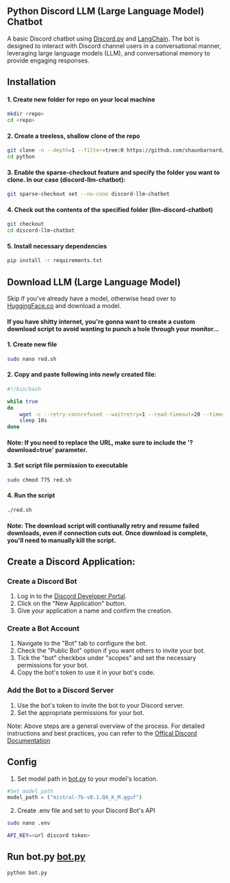 ## Python Discord LLM (Large Language Model) Chatbot

A basic Discord chatbot using [Discord.py](https://github.com/Rapptz/discord.py) and [LangChain](https://github.com/langchain-ai/langchain). The bot is designed to interact with Discord channel users in a conversational manner, leveraging large language models (LLM), and conversational memory to provide engaging responses.

## Installation

#### 1. Create new folder for repo on your local machine
```bash
mkdir <repo>
cd <repo>
```

#### 2. Create a treeless, shallow clone of the repo
```bash
git clone -n --depth=1 --filter=tree:0 https://github.com/shaunbarnard/python.git
cd python
```

#### 3. Enable the sparse-checkout feature and specify the folder you want to clone. In our case (discord-llm-chatbot):
```bash
git sparse-checkout set --no-cone discord-llm-chatbot
```

#### 4. Check out the contents of the specified folder (llm-discord-chatbot)
```bash
git checkout
cd discord-llm-chatbot
```

#### 5. Install necessary dependencies
```bash
pip install -r requirements.txt
```

## Download LLM (Large Language Model)
Skip if you've already have a model, otherwise head over to [HuggingFace.co](https://huggingface.co/models?pipeline_tag=text-generation&sort=trending&search=.GGUF) and download a model.

#### If you have shitty internet, you're gonna want to create a custom download script to avoid wanting to punch a hole through your monitor...

#### 1. Create new file
```bash
sudo nano red.sh
```

#### 2. Copy and paste following into newly created file:
```bash
#!/bin/bash

while true
do
    wget -c --retry-connrefused --waitretry=1 --read-timeout=20 --timeout=15 -t 0 "https://huggingface.co/TheBloke/Mistral-7B-v0.1-GGUF/resolve/main/mistral-7b-v0.1.Q4_K_M.gguf?download=true"
    sleep 10s
done
```

#### Note: If you need to replace the URL, make sure to include the '?download=true' parameter. 

#### 3. Set script file permission to executable
```bash
sudo chmod 775 red.sh
```

#### 4. Run the script
```bash
./red.sh
```

#### Note: The download script will contiunally retry and resume failed downloads, even if connection cuts out. Once download is complete, you'll need to manually kill the script.

## Create a Discord Application:

### Create a Discord Bot
1. Log in to the [Discord Developer Portal](https://discord.com/login?redirect_to=%2Fdevelopers%2Fapplications).
2. Click on the "New Application" button.
3. Give your application a name and confirm the creation.

### Create a Bot Account
1. Navigate to the "Bot" tab to configure the bot.
2. Check the "Public Bot" option if you want others to invite your bot.
3. Tick the "bot" checkbox under "scopes" and set the necessary permissions for your bot.
4. Copy the bot's token to use it in your bot's code.

### Add the Bot to a Discord Server
1. Use the bot's token to invite the bot to your Discord server.
2. Set the appropriate permissions for your bot.

Note: Above steps are a general overview of the process. For detailed instructions and best practices, you can refer to the [Offical Discord Documentation](https://discord.com/developers/docs/intro)

## Config

1. Set model path in [bot.py](https://github.com/shaunbarnard/python/blob/main/discord-llm-chatbot/bot.py?plain=1#L17) to your model's location.

```py
#Set model path
model_path = ("mistral-7b-v0.1.Q4_K_M.gguf")
```

2. Create .env file and set to your Discord Bot's API

```bash
sudo nano .env
```

```bash
API_KEY=<url discord token>
```

## Run bot.py [bot.py](https://github.com/shaunbarnard/python/blob/main/discord-llm-chatbot/bot.py)

```bash
python bot.py
```